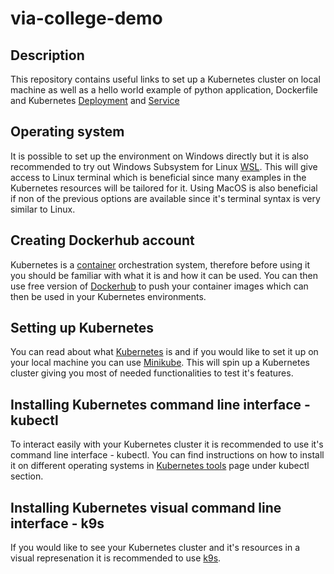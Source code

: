 # via-college-demo

## Description

This repository contains useful links to set up a Kubernetes cluster on local machine as well as a hello world example of python application, Dockerfile and Kubernetes [Deployment](https://kubernetes.io/docs/concepts/workloads/controllers/deployment/) and [Service](https://kubernetes.io/docs/concepts/services-networking/service/)

## Operating system

It is possible to set up the environment on Windows directly but it is also recommended to try out Windows Subsystem for Linux [WSL](https://learn.microsoft.com/en-us/windows/wsl/install). This will give access to Linux terminal which is beneficial since many examples in the Kubernetes resources will be tailored for it. Using MacOS is also beneficial if non of the previous options are available since it's terminal syntax is very similar to Linux.

## Creating Dockerhub account

Kubernetes is a [container](https://www.docker.com/resources/what-container/) orchestration system, therefore before using it you should be familiar with what it is and how it can be used. You can then use free version of [Dockerhub](https://hub.docker.com/) to push your container images which can then be used in your Kubernetes environments.

## Setting up Kubernetes

You can read about what [Kubernetes](https://kubernetes.io/) is and if you would like to set it up on your local machine you can use [Minikube](https://minikube.sigs.k8s.io/docs/start/). This will spin up a Kubernetes cluster giving you most of needed functionalities to test it's features.

## Installing Kubernetes command line interface - kubectl

To interact easily with your Kubernetes cluster it is recommended to use it's command line interface - kubectl. You can find instructions on how to install it on different operating systems in [Kubernetes tools](https://kubernetes.io/docs/tasks/tools/) page under kubectl section.

## Installing Kubernetes visual command line interface - k9s

If you would like to see your Kubernetes cluster and it's resources in a visual represenation it is recommended to use [k9s](https://k9scli.io/). 

